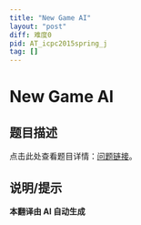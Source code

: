 ```yaml
---
title: "New Game AI"
layout: "post"
diff: 难度0
pid: AT_icpc2015spring_j
tag: []
---
```


# New Game AI

## 题目描述

点击此处查看题目详情：[问题链接](https://atcoder.jp/contests/jag2015spring/tasks/icpc2015spring_j)。

## 说明/提示

**本翻译由 AI 自动生成**

